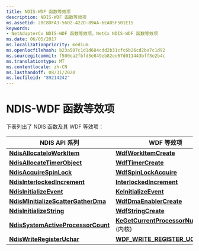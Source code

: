 ```yaml
---
title: NDIS-WDF 函数等效项
description: NDIS-WDF 函数等效项
ms.assetid: 28C8DFA3-5602-422D-89AA-6EA05F501E15
keywords:
- NetAdapterCx NDIS-WDF 函数等效项，NetCx NDIS-WDF 函数等效项
ms.date: 06/05/2017
ms.localizationpriority: medium
ms.openlocfilehash: b23a507c1d1d684cdd2b31cfc6b26cd2ba7c1d92
ms.sourcegitcommit: f500ea2fbfd3e849eb82ee67d011443bff3e2b4c
ms.translationtype: MT
ms.contentlocale: zh-CN
ms.lasthandoff: 08/31/2020
ms.locfileid: "89214242"
---
```

# <a name="ndis-wdf-function-equivalents"></a>NDIS-WDF 函数等效项

下表列出了 NDIS 函数及其 WDF 等效项：

|NDIS API 系列|WDF 等效项|
|-|-|
|[**NdisAllocateIoWorkItem**](/windows-hardware/drivers/ddi/ndis/nf-ndis-ndisallocateioworkitem)|[**WdfWorkItemCreate**](/windows-hardware/drivers/ddi/wdfworkitem/nf-wdfworkitem-wdfworkitemcreate)|
|[**NdisAllocateTimerObject**](/windows-hardware/drivers/ddi/ndis/nf-ndis-ndisallocatetimerobject)|[**WdfTimerCreate**](/windows-hardware/drivers/ddi/wdftimer/nf-wdftimer-wdftimercreate)|
|[**NdisAcquireSpinLock**](/windows-hardware/drivers/ddi/ndis/nf-ndis-ndisacquirespinlock)|[**WdfSpinLockAcquire**](/previous-versions/windows/hardware/drivers/ff550040(v=vs.85))|
|[**NdisInterlockedIncrement**](/windows-hardware/drivers/ddi/ndis/nf-ndis-ndisinterlockedincrement)|[**InterlockedIncrement**](/windows-hardware/drivers/ddi/wdm/nf-wdm-interlockedincrement)|
|[**NdisInitializeEvent**](/windows-hardware/drivers/ddi/ndis/nf-ndis-ndisinitializeevent)|[**KeInitializeEvent**](/windows-hardware/drivers/ddi/wdm/nf-wdm-keinitializeevent)|
|[**NdisMInitializeScatterGatherDma**](/previous-versions/windows/hardware/network/ff553543(v=vs.85))|[**WdfDmaEnablerCreate**](/windows-hardware/drivers/ddi/wdfdmaenabler/nf-wdfdmaenabler-wdfdmaenablercreate)|
|[**NdisInitializeString**](/windows-hardware/drivers/ddi/ndis/nf-ndis-ndisinitializestring)|[**WdfStringCreate**](/windows-hardware/drivers/ddi/wdfstring/nf-wdfstring-wdfstringcreate)|
|[**NdisSystemActiveProcessorCount**](/windows-hardware/drivers/ddi/ndis/nf-ndis-ndissystemactiveprocessorcount)|[**KeGetCurrentProcessorNumberEx**](/windows-hardware/drivers/ddi/ntddk/nf-ntddk-kegetcurrentprocessornumberex) (内核) |
|[**NdisWriteRegisterUchar**](/windows-hardware/drivers/ddi/ndis/nf-ndis-ndiswriteregisteruchar)|[**WDF_WRITE_REGISTER_UCHAR**](/windows-hardware/drivers/ddi/wdfhwaccess/nf-wdfhwaccess-wdf_write_register_uchar)|